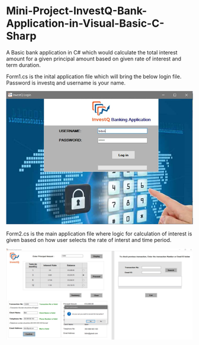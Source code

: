 # Mini-Project-InvestQ-Bank-Application-in-Visual-Basic-C-Sharp
A Basic bank application in C# which would calculate the total interest amount for a given principal amount based on given rate of interest and term duration.

Form1.cs is the inital application file which will bring the below login file. Password is investq and username is your name.                       

![](Resources/logo1.JPG)

Form2.cs is the main application file where logic for calculation of interest is given based on how user selects the rate of interst and time period.                                                                                                                                          


![](Resources/logo2.JPG)
